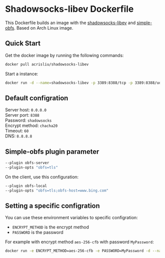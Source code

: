 # Shadowsocks-libev Dockerfile
This Dockerfile builds an image with the [shadowsocks-libev](https://github.com/shadowsocks/shadowsocks-libev/) and [simple-obfs](https://github.com/shadowsocks/simple-obfs). Based on Arch Linux image.


## Quick Start

Get the docker image by running the following commands:

```bash
docker pull acrisliu/shadowsocks-libev
```

Start a instance:

```bash
docker run -d --name=shadowsocks-libev -p 3389:8388/tcp -p 3389:8388/udp acrisliu/shadowsocks-libev
```


## Default configration

Server host: `0.0.0.0`  
Server port: `8388`  
Password: `shadowsocks`  
Encrypt method: `chacha20`  
Timeout: `60`  
DNS: `8.8.8.8`  


## Simple-obfs plugin parameter

```bash
--plugin obfs-server
--plugin-opts "obfs=tls"
```
On the client, use this configuration:
```bash
--plugin obfs-local
--plugin-opts "obfs=tls;obfs-host=www.bing.com"
```

## Setting a specific configration

You can use these environment variables to specific configration:
- `ENCRYPT_METHOD` is the encrypt method
- `PASSWORD` is the password

For example with encrypt method `aes-256-cfb` with password `MyPassword`:

```bash
docker run -e ENCRYPT_METHOD=aes-256-cfb -e PASSWORD=MyPassword -d --name=shadowsocks-libev -p 3389:8388/tcp -p 3389:8388/udp acrisliu/shadowsocks-libev
```
